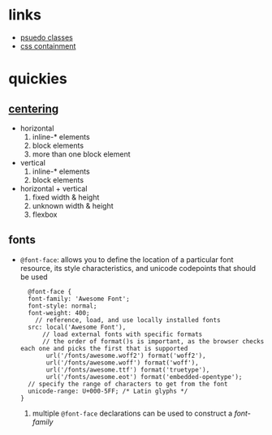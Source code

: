 # links
  - [psuedo classes](https://developer.mozilla.org/en-US/docs/Web/CSS/Pseudo-classes)
  - [css containment](https://developers.google.com/web/updates/2016/06/css-containment)

# quickies
## [centering](https://css-tricks.com/centering-css-complete-guide/)
  - horizontal
    1. inline-* elements
    2. block elements
    3. more than one block element
  - vertical
    1. inline-* elements
    2. block elements
  - horizontal + vertical
    1. fixed width & height
    2. unknown width & height
    3. flexbox

## fonts
  - `@font-face`: allows you to define the location of a particular font resource, its style characteristics, and unicode codepoints that should be used
    ```
      @font-face {
      font-family: 'Awesome Font';
      font-style: normal;
      font-weight: 400;
        // reference, load, and use locally installed fonts
      src: local('Awesome Font'),
          // load external fonts with specific formats
          // the order of format()s is important, as the browser checks each one and picks the first that is supported
           url('/fonts/awesome.woff2') format('woff2'),
           url('/fonts/awesome.woff') format('woff'),
           url('/fonts/awesome.ttf') format('truetype'),
           url('/fonts/awesome.eot') format('embedded-opentype');
      // specify the range of characters to get from the font
      unicode-range: U+000-5FF; /* Latin glyphs */
    }
    ```
    1. multiple `@font-face` declarations can be used to construct a *font-family*
